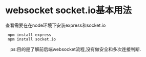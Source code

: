 # websocket socket.io基本用法

查看需要在在node环境下安装express和socket.io

     npm install express
     npm install socket.io
    
ps:目的是了解前后端websocket流程,没有做安全和多次连接判断.
